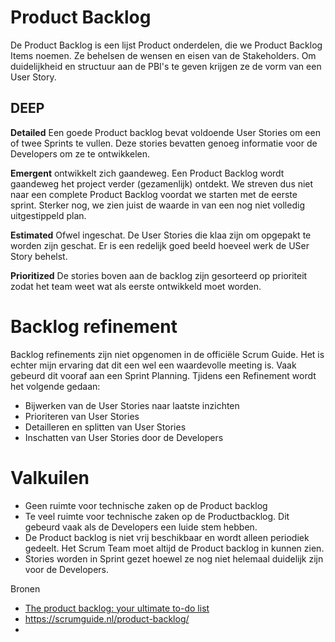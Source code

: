 # Product Backlog
De Product Backlog is een lijst Product onderdelen, die we Product Backlog Items noemen. Ze behelsen de wensen en eisen van de Stakeholders.
Om duidelijkheid en structuur aan de PBI's te geven krijgen ze de vorm van een User Story.


## DEEP
**Detailed**
Een goede Product backlog bevat voldoende User Stories om een of twee Sprints te vullen. Deze stories bevatten genoeg informatie voor de Developers om ze te ontwikkelen.

**Emergent**
ontwikkelt zich gaandeweg. Een Product Backlog wordt gaandeweg het project verder (gezamenlijk) ontdekt. We streven dus niet naar een complete Product Backlog voordat we starten met de eerste sprint. Sterker nog, we zien juist de waarde in van een nog niet volledig uitgestippeld plan.

**Estimated**
Ofwel ingeschat. De User Stories die klaa zijn om opgepakt te worden zijn geschat. Er is een redelijk goed beeld hoeveel werk de USer Story behelst.

**Prioritized**
De stories boven aan de backlog zijn gesorteerd op prioriteit zodat het team weet wat als eerste ontwikkeld moet worden.


# Backlog refinement
Backlog refinements zijn niet opgenomen in de  officiële Scrum Guide. Het is echter mijn ervaring dat dit een wel een waardevolle meeting is.
Vaak gebeurd dit vooraf aan een Sprint Planning. Tjidens een Refinement wordt het volgende gedaan:

- Bijwerken van de User Stories naar laatste inzichten
- Prioriteren van User Stories
- Detailleren en splitten van User Stories
- Inschatten van User Stories door de Developers



# Valkuilen
- Geen ruimte voor technische zaken op de Product backlog
- Te veel ruimte voor technische zaken op de Productbacklog. Dit gebeurd vaak als de Developers een luide stem hebben.
- De Product backlog is niet vrij beschikbaar en wordt alleen periodiek gedeelt. Het Scrum Team moet altijd de Product backlog in kunnen zien.
- Stories worden in Sprint gezet hoewel ze nog niet helemaal duidelijk zijn voor de Developers.

Bronen
- [The product backlog: your ultimate to-do list](https://www.atlassian.com/agile/scrum/backlogs)
- https://scrumguide.nl/product-backlog/
-